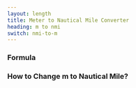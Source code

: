 ```yaml
---
layout: length
title: Meter to Nautical Mile Converter
heading: m to nmi
switch: nmi-to-m
---
```


<script>
  selectInput[7].selected = true
  selectOutput[10].selected = true
</script>

### Formula
<p id="formula"></p>

### How to Change m to Nautical Mile?
